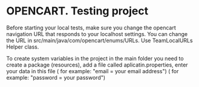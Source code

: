 # OPENCART. Testing project

Before starting your local tests, make sure you change the opencart navigation URL that responds to your localhost settings.
You can change the URL in  src/main/java/com/opencart/enums/URLs. 
Use TeamLocalURLs Helper class.

To create system variables in the project in the main folder you need to create a package (resources),
add a file called aplicatin.properties, enter your data in this file
( for example:  "email = your email address")
( for example:  "password = your password")
